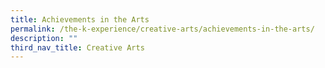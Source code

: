 ```yaml
---
title: Achievements in the Arts
permalink: /the-k-experience/creative-arts/achievements-in-the-arts/
description: ""
third_nav_title: Creative Arts
---
```

